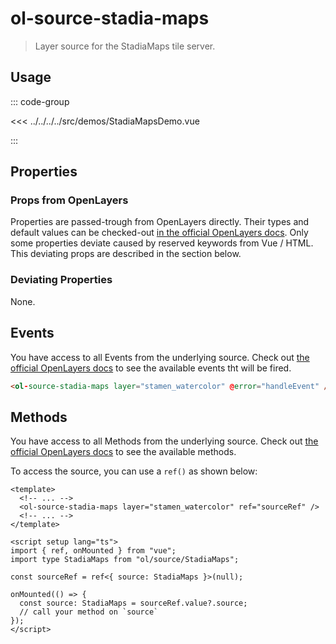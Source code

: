 # ol-source-stadia-maps

> Layer source for the StadiaMaps tile server.

<script setup>
import StadiaMapsDemo from "@demos/StadiaMapsDemo.vue"
</script>

<ClientOnly>
<StadiaMapsDemo />
</ClientOnly>

## Usage

::: code-group

<<< ../../../../src/demos/StadiaMapsDemo.vue

:::

## Properties

### Props from OpenLayers

Properties are passed-trough from OpenLayers directly.
Their types and default values can be checked-out [in the official OpenLayers docs](https://openlayers.org/en/latest/apidoc/module-ol_source_StadiaMaps-StadiaMaps.html).
Only some properties deviate caused by reserved keywords from Vue / HTML.
This deviating props are described in the section below.

### Deviating Properties

None.

## Events

You have access to all Events from the underlying source.
Check out [the official OpenLayers docs](https://openlayers.org/en/latest/apidoc/module-ol_source_StadiaMaps-StadiaMaps.html) to see the available events tht will be fired.

```html
<ol-source-stadia-maps layer="stamen_watercolor" @error="handleEvent" />
```

## Methods

You have access to all Methods from the underlying source.
Check out [the official OpenLayers docs](https://openlayers.org/en/latest/apidoc/module-ol_source_StadiaMaps-StadiaMaps.html) to see the available methods.

To access the source, you can use a `ref()` as shown below:

```vue
<template>
  <!-- ... -->
  <ol-source-stadia-maps layer="stamen_watercolor" ref="sourceRef" />
  <!-- ... -->
</template>

<script setup lang="ts">
import { ref, onMounted } from "vue";
import type StadiaMaps from "ol/source/StadiaMaps";

const sourceRef = ref<{ source: StadiaMaps }>(null);

onMounted(() => {
  const source: StadiaMaps = sourceRef.value?.source;
  // call your method on `source`
});
</script>
```
